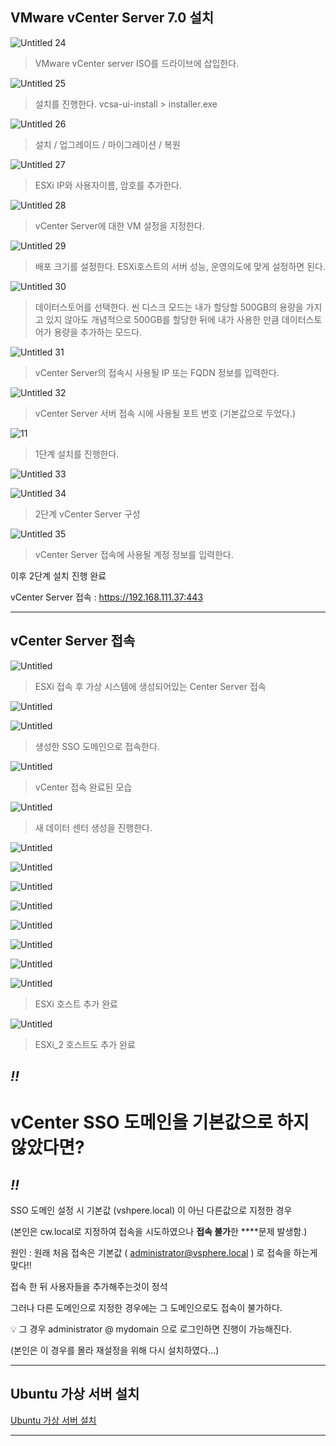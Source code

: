 

## VMware vCenter Server 7.0 설치

![Untitled 24](https://user-images.githubusercontent.com/84123877/177449105-abe677ab-68aa-455e-a5ac-fd35c2373e2e.png)

> VMware vCenter server ISO를 드라이브에 삽입한다.
> 

![Untitled 25](https://user-images.githubusercontent.com/84123877/177449109-739ad04e-6d63-4d0a-873e-0d04c97ac965.png)

> 설치를 진행한다. vcsa-ui-install > installer.exe
> 

![Untitled 26](https://user-images.githubusercontent.com/84123877/177449111-c3e69f3d-1090-4db2-831b-65350625af6a.png)

> 설치 / 업그레이드 / 마이그레이션 / 복원
> 

![Untitled 27](https://user-images.githubusercontent.com/84123877/177449113-4646a616-a67f-451f-8019-de94981c6e30.png)

> ESXi IP와 사용자이름, 암호를 추가한다.
> 

![Untitled 28](https://user-images.githubusercontent.com/84123877/177449115-d74fea80-22aa-4ba6-a2ed-49540208302c.png)

> vCenter Server에 대한 VM 설정을 지정한다.
> 

![Untitled 29](https://user-images.githubusercontent.com/84123877/177449117-9faf0d9f-e5f7-438c-bae1-549631c6fd59.png)

> 배포 크기를 설정한다. ESXi호스트의 서버 성능, 운영의도에 맞게 설정하면 된다.
> 

![Untitled 30](https://user-images.githubusercontent.com/84123877/177449118-a0ef2f15-a283-4ed5-8508-830f0d66231c.png)

> 데이터스토어를 선택한다. 씬 디스크 모드는 내가 할당할 500GB의 용량을 가지고 있지 않아도 개념적으로 500GB를 할당한 뒤에 내가 사용한 만큼 데이터스토어가 용량을 추가하는 모드다.
> 

![Untitled 31](https://user-images.githubusercontent.com/84123877/177449119-c4e93894-ebd6-448c-ba3b-6ff6b80fa003.png)

> vCenter Server의 접속시 사용될 IP 또는 FQDN 정보를 입력한다.
> 

![Untitled 32](https://user-images.githubusercontent.com/84123877/177449236-047fe849-d415-429c-87e8-119dc6560878.png)

> vCenter Server 서버 접속 시에 사용될 포트 번호 (기본값으로 두었다.)
> 

![11](https://user-images.githubusercontent.com/84123877/177449402-56dfbe85-76af-4a0a-8c09-24f5ba1239dd.png)

> 1단계 설치를 진행한다.
> 

![Untitled 33](https://user-images.githubusercontent.com/84123877/177449240-06e4f70f-c653-4e40-8320-c6eebc443e0e.png)

![Untitled 34](https://user-images.githubusercontent.com/84123877/177449244-96254cb9-6a73-4ff1-b3ad-7481043886ea.png)

> 2단계 vCenter Server 구성
> 

![Untitled 35](https://user-images.githubusercontent.com/84123877/177449245-6b176546-4e2d-40af-9237-3dea9753742a.png)

> vCenter Server 접속에 사용될 계정 정보를 입력한다.
> 

이후 2단계 설치 진행 완료

vCenter Server 접속 : https://192.168.111.37:443

---

## vCenter Server 접속

![Untitled](VMware%20vSphere%207%200%20%E1%84%89%E1%85%A5%E1%86%AF%E1%84%8E%E1%85%B5%20241bfdc0e48d46bd8f5be2899f60c334/Untitled%2036.png)

> ESXi 접속 후 가상 시스템에 생성되어있는 Center Server 접속
> 

![Untitled](VMware%20vSphere%207%200%20%E1%84%89%E1%85%A5%E1%86%AF%E1%84%8E%E1%85%B5%20241bfdc0e48d46bd8f5be2899f60c334/Untitled%2037.png)

![Untitled](VMware%20vSphere%207%200%20%E1%84%89%E1%85%A5%E1%86%AF%E1%84%8E%E1%85%B5%20241bfdc0e48d46bd8f5be2899f60c334/Untitled%2038.png)

> 생성한 SSO 도메인으로 접속한다.
> 

![Untitled](VMware%20vSphere%207%200%20%E1%84%89%E1%85%A5%E1%86%AF%E1%84%8E%E1%85%B5%20241bfdc0e48d46bd8f5be2899f60c334/Untitled%2039.png)

> vCenter 접속 완료된 모습
> 

![Untitled](VMware%20vSphere%207%200%20%E1%84%89%E1%85%A5%E1%86%AF%E1%84%8E%E1%85%B5%20241bfdc0e48d46bd8f5be2899f60c334/Untitled%2040.png)

> 새 데이터 센터 생성을 진행한다.
> 

![Untitled](VMware%20vSphere%207%200%20%E1%84%89%E1%85%A5%E1%86%AF%E1%84%8E%E1%85%B5%20241bfdc0e48d46bd8f5be2899f60c334/Untitled%2041.png)

![Untitled](VMware%20vSphere%207%200%20%E1%84%89%E1%85%A5%E1%86%AF%E1%84%8E%E1%85%B5%20241bfdc0e48d46bd8f5be2899f60c334/Untitled%2042.png)

![Untitled](VMware%20vSphere%207%200%20%E1%84%89%E1%85%A5%E1%86%AF%E1%84%8E%E1%85%B5%20241bfdc0e48d46bd8f5be2899f60c334/Untitled%2043.png)

![Untitled](VMware%20vSphere%207%200%20%E1%84%89%E1%85%A5%E1%86%AF%E1%84%8E%E1%85%B5%20241bfdc0e48d46bd8f5be2899f60c334/Untitled%2044.png)

![Untitled](VMware%20vSphere%207%200%20%E1%84%89%E1%85%A5%E1%86%AF%E1%84%8E%E1%85%B5%20241bfdc0e48d46bd8f5be2899f60c334/Untitled%2045.png)

![Untitled](VMware%20vSphere%207%200%20%E1%84%89%E1%85%A5%E1%86%AF%E1%84%8E%E1%85%B5%20241bfdc0e48d46bd8f5be2899f60c334/Untitled%2046.png)

![Untitled](VMware%20vSphere%207%200%20%E1%84%89%E1%85%A5%E1%86%AF%E1%84%8E%E1%85%B5%20241bfdc0e48d46bd8f5be2899f60c334/Untitled%2047.png)

![Untitled](VMware%20vSphere%207%200%20%E1%84%89%E1%85%A5%E1%86%AF%E1%84%8E%E1%85%B5%20241bfdc0e48d46bd8f5be2899f60c334/Untitled%2048.png)

> ESXi 호스트 추가 완료
> 

![Untitled](VMware%20vSphere%207%200%20%E1%84%89%E1%85%A5%E1%86%AF%E1%84%8E%E1%85%B5%20241bfdc0e48d46bd8f5be2899f60c334/Untitled%2049.png)

> ESXi_2 호스트도 추가 완료
> 

## *!!*

# vCenter SSO 도메인을 기본값으로 하지 않았다면?

## *!!*

SSO 도메인 설정 시 기본값 (vshpere.local) 이 아닌 다른값으로 지정한 경우

(본인은 cw.local로 지정하여 접속을 시도하였으나 **접속 불가**한 ****문제 발생함.)

원인 : 원래 처음 접속은 기본값 ( administrator@vsphere.local ) 로 접속을 하는게 맞다!!

접속 한 뒤 사용자들을 추가해주는것이 정석

그러나 다른 도메인으로 지정한 경우에는 그 도메인으로도 접속이 불가하다.

<aside>
💡 그 경우 administrator @ mydomain 으로 로그인하면 진행이 가능해진다.

</aside>

(본인은 이 경우를 몰라 재설정을 위해 다시 설치하였다...)

---

## Ubuntu 가상 서버 설치

[Ubuntu 가상 서버 설치](https://www.notion.so/Ubuntu-b6dd2aaa61ef46c79670edd4259d3343)

---

